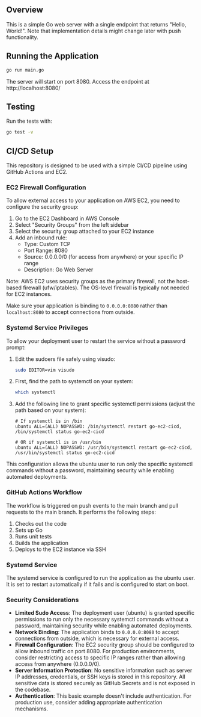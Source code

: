 ## Overview
This is a simple Go web server with a single endpoint that returns "Hello, World!". Note that implementation details might change later with push functionality.

## Running the Application

```bash
go run main.go
```

The server will start on port 8080. Access the endpoint at http://localhost:8080/

## Testing

Run the tests with:

```bash
go test -v
```

## CI/CD Setup
This repository is designed to be used with a simple CI/CD pipeline using GitHub Actions and EC2.

### EC2 Firewall Configuration
To allow external access to your application on AWS EC2, you need to configure the security group:

1. Go to the EC2 Dashboard in AWS Console
2. Select "Security Groups" from the left sidebar
3. Select the security group attached to your EC2 instance
4. Add an inbound rule:
   - Type: Custom TCP
   - Port Range: 8080
   - Source: 0.0.0.0/0 (for access from anywhere) or your specific IP range
   - Description: Go Web Server

Note: AWS EC2 uses security groups as the primary firewall, not the host-based firewall (ufw/iptables). The OS-level firewall is typically not needed for EC2 instances.

Make sure your application is binding to `0.0.0.0:8080` rather than `localhost:8080` to accept connections from outside.

### Systemd Service Privileges
To allow your deployment user to restart the service without a password prompt:

1. Edit the sudoers file safely using visudo:
   ```bash
   sudo EDITOR=vim visudo
   ```

2. First, find the path to systemctl on your system:
   ```bash
   which systemctl
   ```

3. Add the following line to grant specific systemctl permissions (adjust the path based on your system):
   ```
   # If systemctl is in /bin
   ubuntu ALL=(ALL) NOPASSWD: /bin/systemctl restart go-ec2-cicd, /bin/systemctl status go-ec2-cicd
   
   # OR if systemctl is in /usr/bin
   ubuntu ALL=(ALL) NOPASSWD: /usr/bin/systemctl restart go-ec2-cicd, /usr/bin/systemctl status go-ec2-cicd
   ```

This configuration allows the ubuntu user to run only the specific systemctl commands without a password, maintaining security while enabling automated deployments.

### GitHub Actions Workflow
The workflow is triggered on push events to the main branch and pull requests to the main branch. It performs the following steps:

1. Checks out the code
2. Sets up Go
3. Runs unit tests
4. Builds the application
5. Deploys to the EC2 instance via SSH

### Systemd Service
The systemd service is configured to run the application as the ubuntu user. It is set to restart automatically if it fails and is configured to start on boot.

### Security Considerations
- **Limited Sudo Access**: The deployment user (ubuntu) is granted specific permissions to run only the necessary systemctl commands without a password, maintaining security while enabling automated deployments.
- **Network Binding**: The application binds to `0.0.0.0:8080` to accept connections from outside, which is necessary for external access.
- **Firewall Configuration**: The EC2 security group should be configured to allow inbound traffic on port 8080. For production environments, consider restricting access to specific IP ranges rather than allowing access from anywhere (0.0.0.0/0).
- **Server Information Protection**: No sensitive information such as server IP addresses, credentials, or SSH keys is stored in this repository. All sensitive data is stored securely as GitHub Secrets and is not exposed in the codebase.
- **Authentication**: This basic example doesn't include authentication. For production use, consider adding appropriate authentication mechanisms.
